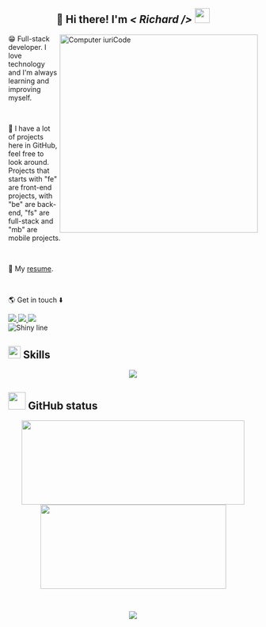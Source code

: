 <h2 align="center">
  💜 Hi there! I'm <em>< Richard /></em> <img src="https://media.giphy.com/media/hvRJCLFzcasrR4ia7z/giphy.gif" width="30">
</h2>

<img src="https://raw.githubusercontent.com/MicaelliMedeiros/micaellimedeiros/master/image/computer-illustration.png" min-width="400px" max-width="400px" width="400px" align="right" alt="Computer iuriCode">

<p>😁 Full-stack developer. I love technology and I'm always learning and improving myself.</p>

<br>

<p>🔭 I have a lot of projects here in GitHub, feel free to look around. Projects that starts with "fe" are front-end projects, with "be" are back-end, "fs" are full-stack and "mb" are mobile projects.</p>

<br>

<span>📄 My [resume](https://github.com/Richard-Passos/richard-passos/files/12715525/richard-passos-cv.pdf).</span>

<br>

<p>🌎 Get in touch ⬇️ </p> 
<div align="left">
  <a href="mailto:richard.ac.passos12@gmail.com" alt="Gmail" target="_blank">
    <img src="https://img.shields.io/badge/-Gmail-FF0000?style=flat-square&labelColor=FF0000&logo=gmail&logoColor=white" />
  </a>

  <a href="https://www.linkedin.com/in/richardp-dev/" alt="Linkedin" target="_blank">
    <img src="https://img.shields.io/badge/-Linkedin-0e76a8?style=flat-square&logo=Linkedin&logoColor=white&link=LINK-DO-SEU-LINKEDIN" />
  </a>

  <a href="https://wa.me/555198505735" alt="WhatsApp" target="_blank">
    <img src="https://img.shields.io/badge/-WhatsApp-25d366?style=flat-square&labelColor=25d366&logo=whatsapp&logoColor=white"/>
  </a>
</div>     

<img src="https://user-images.githubusercontent.com/73097560/115834477-dbab4500-a447-11eb-908a-139a6edaec5c.gif" alt='Shiny line'>

<h2>
  <img src="https://media2.giphy.com/media/QssGEmpkyEOhBCb7e1/giphy.gif?cid=ecf05e47a0n3gi1bfqntqmob8g9aid1oyj2wr3ds3mg700bl&rid=giphy.gif" width ="25">
  Skills
</h2>
<p align="center">
  <a href="https://skillicons.dev">
    <img src="https://skillicons.dev/icons?i=react,nodejs,nextjs,js,jest,mongodb,git,tailwind,styledcomponents,html,css" />
  </a>
</p>

<h2>
  <img src="https://media.giphy.com/media/iY8CRBdQXODJSCERIr/giphy.gif" width="35">
  GitHub status
</h2>
<p align="center">
    <img height="170em" src="https://github-readme-stats-eight-theta.vercel.app/api?username=Richard-Passos&include_all_commits=true&count_private=true&show_icons=true&line_height=20&title_color=7A7ADB&icon_color=2234AE&text_color=D3D3D3&bg_color=0,000000,130F40" width="450"/>
    <img height="170em" src="https://github-readme-stats-eight-theta.vercel.app/api/top-langs/?username=Richard-Passos&show_icons=true&locale=en&layout=compact&line_height=20&title_color=7A7ADB&icon_color=2234AE&text_color=D3D3D3&bg_color=0,000000,130F40" width="375""/>
</p>

<br>

<p align="center"><img src="https://raw.githubusercontent.com/catppuccin/catppuccin/main/assets/footers/gray0_ctp_on_line.svg?sanitize=true" /></p>
